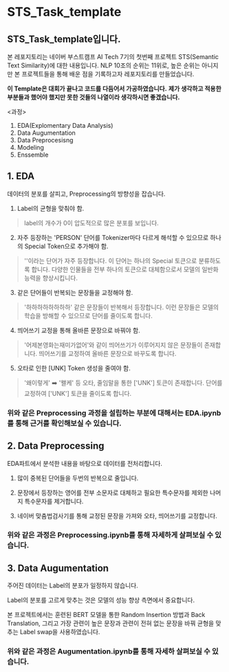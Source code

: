 # STS_Task_template
## STS_Task_template입니다.
본 레포지토리는 네이버 부스트캠프 AI Tech 7기의 첫번째 프로젝트 STS(Semantic Text Similarity)에 대한 내용입니다.
NLP 10조의 순위는 11위로, 높은 순위는 아니지만 본 프로젝트들을 통해 배운 점을 기록하고자 레포지토리를 만들었습니다.

**이 Template은 대회가 끝나고 코드를 다듬어서 가공하였습니다.**
**제가 생각하고 적용한 부분들과 했어야 했지만 못한 것들의 나열이라 생각하시면 좋겠습니다.**

<과정>
1. EDA(Explomentary Data Analysis)
2. Data Augumentation
3. Data Preprocesisng
4. Modeling
5. Enssemble

## 1. EDA
데이터의 분포를 살피고, Preprocessing의 방향성을 잡습니다.

1. Label의 균형을 맞춰야 함.
> label의 개수가 0이 압도적으로 많은 분포를 보입니다.

2. 자주 등장하는 'PERSON' 단어를 Tokenizer마다 다르게 해석할 수 있으므로 하나의 Special Token으로 추가해야 함.
> '<PERSON>'이라는 단어가 자주 등장합니다. 이 단어는 하나의 Special 토큰으로 분류하도록 합니다. 다양한 인물들을 전부 하나의 토큰으로 대체함으로서 모델의 일반화 능력을 향상시킵니다.

3. 같은 단어들이 반복되는 문장들을 교정해야 함.
> '하하하하하하하하' 같은 문장들이 반복해서 등장합니다. 이런 문장들은 모델의 학습을 방해할 수 있으므로 단어를 줄이도록 합니다.

4. 띄어쓰기 교정을 통해 올바른 문장으로 바꿔야 함.
> '어제본영화는재미가없어'와 같이 띄어쓰기가 이루어지지 않은 문장들이 존재합니다. 띄어쓰기를 교정하여 올바른 문장으로 바꾸도록 합니다.

5. 오타로 인한 [UNK] Token 생성을 줄여야 함.
> '왜이렇게' ➡️ '왤케' 등 오타, 줄임말을 통한 ['UNK'] 토큰이 존재합니다. 단어를 교정하여 ['UNK'] 토큰을 줄이도록 합니다.


### 위와 같은 Preprocessing 과정을 설립하는 부분에 대해서는 EDA.ipynb를 통해 근거를 확인해보실 수 있습니다.

## 2. Data Preprocessing
EDA파트에서 분석한 내용을 바탕으로 데이터를 전처리합니다.
1. 많이 중복된 단어들을 두번의 반복으로 줄입니다.
   
2. 문장에서 등장하는 영어를 전부 소문자로 대체하고 필요한 특수문자를 제외한 나머지 특수문자를 제거합니다.

3. 네이버 맞춤법검사기를 통해 교정된 문장을 가져와 오타, 띄어쓰기를 교정합니다.

### 위와 같은 과정은 Preprocessing.ipynb를 통해 자세하게 살펴보실 수 있습니다.

## 3. Data Augumentation
주어진 데이터는 Label의 분포가 일정하지 않습니다.

Label의 분포를 고르게 맞추는 것은 모델의 성능 향상 측면에서 중요합니다.

본 프로젝트에서는 훈련된 BERT 모델을 통한 Random Insertion 방법과 Back Translation, 그리고 가장 관련이 높은 문장과 관련이 전혀 없는 문장을 바꿔 균형을 맞추는 Label swap을 사용하였습니다.

### 위와 같은 과정은 Augumentation.ipynb를 통해 자세하 살펴보실 수 있습니다.





    


















